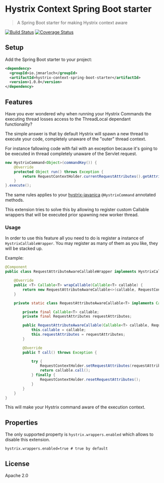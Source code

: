 # Hystrix Context Spring Boot starter

> A Spring Boot starter for making Hystrix context aware

[![Build Status](https://travis-ci.org/jmnarloch/hystrix-context-spring-boot-starter.svg?branch=master)](https://travis-ci.org/jmnarloch/hystrix-context-spring-boot-starter)
[![Coverage Status](https://coveralls.io/repos/jmnarloch/hystrix-context-spring-boot-starter/badge.svg?branch=master&service=github)](https://coveralls.io/github/jmnarloch/hystrix-context-spring-boot-starter?branch=master)

## Setup

Add the Spring Boot starter to your project:

```xml
<dependency>
  <groupId>io.jmnarloch</groupId>
  <artifactId>hystrix-context-spring-boot-starter</artifactId>
  <version>1.0.0</version>
</dependency>
```

## Features

Have you ever wondered why when running your Hystrix Commands the executing thread losses access to the ThreadLocal
dependant functionality?

The simple answer is that by default Hystrix will spawn a new thread to execute your code, completely unaware of the
"outer" thread context.

For instance fallowing code with fail with an exception because it's going to be executed in thread completely
unaware of the Servlet request.

```java
new HystrixCommand<Object>(commandKey()) {
    @Override
    protected Object run() throws Exception {
        return RequestContextHolder.currentRequestAttributes().getAttribute("RequestId", SCOPE_REQUEST);
    }
}.execute();
```

The same rules applies to your [hystrix-javanica](https://github.com/Netflix/Hystrix/tree/master/hystrix-contrib/hystrix-javanica) `@HystrixCommand` annotated methods.

This extension tries to solve this by allowing to register custom Callable wrappers that will be executed prior spawning
new worker thread.

### Usage

In order to use this feature all you need to do is register a instance of `HystrixCallableWrapper`.
You may register as many of them as you like, they will be stacked up.

Example:

```java
@Component
public class RequestAttributeAwareCallableWrapper implements HystrixCallableWrapper {

    @Override
    public <T> Callable<T> wrapCallable(Callable<T> callable) {
        return new RequestAttributeAwareCallable<>(callable, RequestContextHolder.currentRequestAttributes());
    }

    private static class RequestAttributeAwareCallable<T> implements Callable<T> {

        private final Callable<T> callable;
        private final RequestAttributes requestAttributes;

        public RequestAttributeAwareCallable(Callable<T> callable, RequestAttributes requestAttributes) {
            this.callable = callable;
            this.requestAttributes = requestAttributes;
        }

        @Override
        public T call() throws Exception {

            try {
                RequestContextHolder.setRequestAttributes(requestAttributes);
                return callable.call();
            } finally {
                RequestContextHolder.resetRequestAttributes();
            }
        }
    }
}
```

This will make your Hystrix command aware of the execution context.

## Properties

The only supported property is `hystrix.wrappers.enabled` which allows to disable this extension.

```
hystrix.wrappers.enabled=true # true by default
```

## License

Apache 2.0
